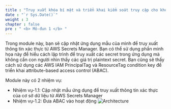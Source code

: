 ```yaml
---
title : "Truy xuất khóa bí mật và triển khai kiểm soát truy cập cho khóa bí mật"
date : "`r Sys.Date()`"
weight : 3
chapter : false
pre : " <b> Mô-đun 1 </b> "
---
```


Trong module này, bạn sẽ cập nhật ứng dụng mẫu của mình để truy xuất thông tin xác thực từ AWS Secrets Manager. Bạn có thể sử dụng phần minh họa này để hiểu cách lập trình để truy xuất các secret trong ứng dụng mà không cần con người nhìn thấy các giá trị plaintext secret. Bạn cũng sẽ thấy cách sử dụng các AWS IAM PrincipalTag và ResourceTag condition key để triển khai attribute-based access control (ABAC).

Module này có 2 nhiệm vụ:

- Nhiệm vụ-1.1: Cập nhật mẫu ứng dụng để truy xuất thông tin xác thực của cơ sở dữ liệu từ AWS Secrets Manager
- Nhiệm vụ-1.2: Đưa ABAC vào hoạt động
![Architecture](/images/m1/mod1-asm-flow.png)

